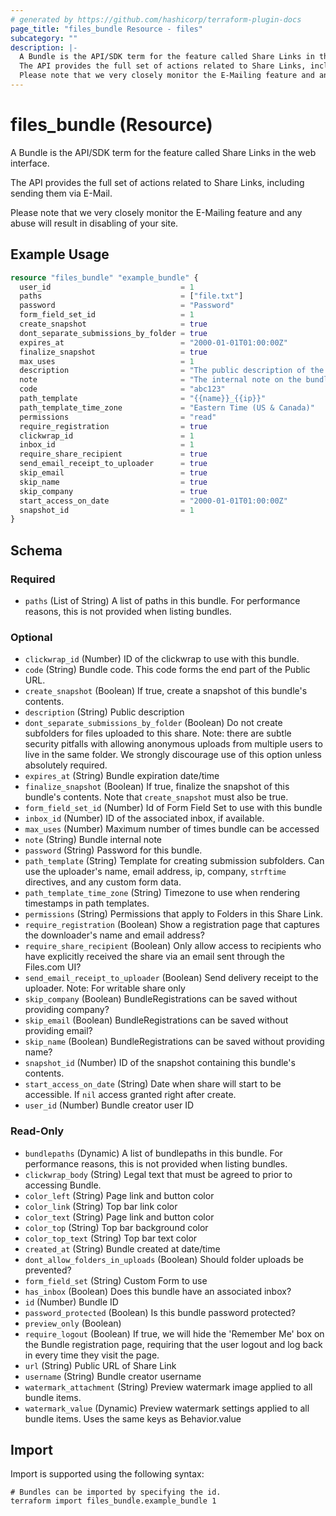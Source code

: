 ```yaml
---
# generated by https://github.com/hashicorp/terraform-plugin-docs
page_title: "files_bundle Resource - files"
subcategory: ""
description: |-
  A Bundle is the API/SDK term for the feature called Share Links in the web interface.
  The API provides the full set of actions related to Share Links, including sending them via E-Mail.
  Please note that we very closely monitor the E-Mailing feature and any abuse will result in disabling of your site.
---
```


# files_bundle (Resource)

A Bundle is the API/SDK term for the feature called Share Links in the web interface.

The API provides the full set of actions related to Share Links, including sending them via E-Mail.



Please note that we very closely monitor the E-Mailing feature and any abuse will result in disabling of your site.

## Example Usage

```terraform
resource "files_bundle" "example_bundle" {
  user_id                             = 1
  paths                               = ["file.txt"]
  password                            = "Password"
  form_field_set_id                   = 1
  create_snapshot                     = true
  dont_separate_submissions_by_folder = true
  expires_at                          = "2000-01-01T01:00:00Z"
  finalize_snapshot                   = true
  max_uses                            = 1
  description                         = "The public description of the bundle."
  note                                = "The internal note on the bundle."
  code                                = "abc123"
  path_template                       = "{{name}}_{{ip}}"
  path_template_time_zone             = "Eastern Time (US & Canada)"
  permissions                         = "read"
  require_registration                = true
  clickwrap_id                        = 1
  inbox_id                            = 1
  require_share_recipient             = true
  send_email_receipt_to_uploader      = true
  skip_email                          = true
  skip_name                           = true
  skip_company                        = true
  start_access_on_date                = "2000-01-01T01:00:00Z"
  snapshot_id                         = 1
}
```

<!-- schema generated by tfplugindocs -->
## Schema

### Required

- `paths` (List of String) A list of paths in this bundle.  For performance reasons, this is not provided when listing bundles.

### Optional

- `clickwrap_id` (Number) ID of the clickwrap to use with this bundle.
- `code` (String) Bundle code.  This code forms the end part of the Public URL.
- `create_snapshot` (Boolean) If true, create a snapshot of this bundle's contents.
- `description` (String) Public description
- `dont_separate_submissions_by_folder` (Boolean) Do not create subfolders for files uploaded to this share. Note: there are subtle security pitfalls with allowing anonymous uploads from multiple users to live in the same folder. We strongly discourage use of this option unless absolutely required.
- `expires_at` (String) Bundle expiration date/time
- `finalize_snapshot` (Boolean) If true, finalize the snapshot of this bundle's contents. Note that `create_snapshot` must also be true.
- `form_field_set_id` (Number) Id of Form Field Set to use with this bundle
- `inbox_id` (Number) ID of the associated inbox, if available.
- `max_uses` (Number) Maximum number of times bundle can be accessed
- `note` (String) Bundle internal note
- `password` (String) Password for this bundle.
- `path_template` (String) Template for creating submission subfolders. Can use the uploader's name, email address, ip, company, `strftime` directives, and any custom form data.
- `path_template_time_zone` (String) Timezone to use when rendering timestamps in path templates.
- `permissions` (String) Permissions that apply to Folders in this Share Link.
- `require_registration` (Boolean) Show a registration page that captures the downloader's name and email address?
- `require_share_recipient` (Boolean) Only allow access to recipients who have explicitly received the share via an email sent through the Files.com UI?
- `send_email_receipt_to_uploader` (Boolean) Send delivery receipt to the uploader. Note: For writable share only
- `skip_company` (Boolean) BundleRegistrations can be saved without providing company?
- `skip_email` (Boolean) BundleRegistrations can be saved without providing email?
- `skip_name` (Boolean) BundleRegistrations can be saved without providing name?
- `snapshot_id` (Number) ID of the snapshot containing this bundle's contents.
- `start_access_on_date` (String) Date when share will start to be accessible. If `nil` access granted right after create.
- `user_id` (Number) Bundle creator user ID

### Read-Only

- `bundlepaths` (Dynamic) A list of bundlepaths in this bundle.  For performance reasons, this is not provided when listing bundles.
- `clickwrap_body` (String) Legal text that must be agreed to prior to accessing Bundle.
- `color_left` (String) Page link and button color
- `color_link` (String) Top bar link color
- `color_text` (String) Page link and button color
- `color_top` (String) Top bar background color
- `color_top_text` (String) Top bar text color
- `created_at` (String) Bundle created at date/time
- `dont_allow_folders_in_uploads` (Boolean) Should folder uploads be prevented?
- `form_field_set` (String) Custom Form to use
- `has_inbox` (Boolean) Does this bundle have an associated inbox?
- `id` (Number) Bundle ID
- `password_protected` (Boolean) Is this bundle password protected?
- `preview_only` (Boolean)
- `require_logout` (Boolean) If true, we will hide the 'Remember Me' box on the Bundle registration page, requiring that the user logout and log back in every time they visit the page.
- `url` (String) Public URL of Share Link
- `username` (String) Bundle creator username
- `watermark_attachment` (String) Preview watermark image applied to all bundle items.
- `watermark_value` (Dynamic) Preview watermark settings applied to all bundle items. Uses the same keys as Behavior.value

## Import

Import is supported using the following syntax:

```shell
# Bundles can be imported by specifying the id.
terraform import files_bundle.example_bundle 1
```
